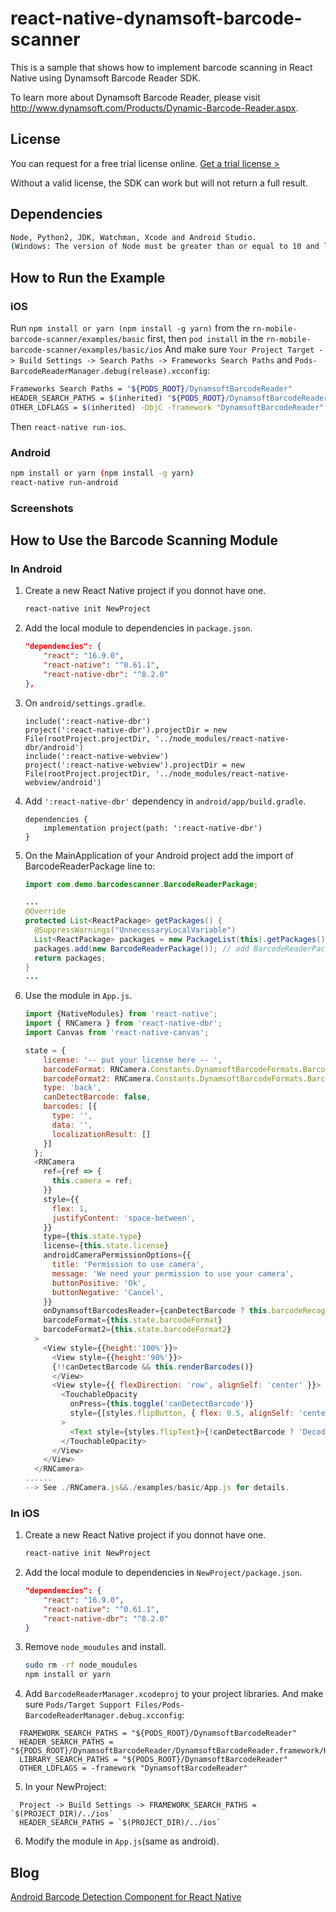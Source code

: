 # react-native-dynamsoft-barcode-scanner

This is a sample that shows how to implement barcode scanning in React Native using Dynamsoft Barcode Reader SDK. 

To learn more about Dynamsoft Barcode Reader, please visit http://www.dynamsoft.com/Products/Dynamic-Barcode-Reader.aspx.


## License

You can request for a free trial license online. [Get a trial license >](https://www.dynamsoft.com/CustomerPortal/Portal/Triallicense.aspx)

Without a valid license, the SDK can work but will not return a full result.

## Dependencies
```bash
Node, Python2, JDK, Watchman, Xcode and Android Studio. 
(Windows: The version of Node must be greater than or equal to 10 and less than or equal to 12.11, the version of Python must be 2.x (does not support 3.x), and the version of JDK must be 1.8)
```

## How to Run the Example

### iOS
Run `npm install or yarn (npm install -g yarn)` from the `rn-mobile-barcode-scanner/examples/basic` first, then `pod install` in the `rn-mobile-barcode-scanner/examples/basic/ios`
And make sure `Your Project Target -> Build Settings -> Search Paths -> Frameworks Search Paths` and `Pods-BarcodeReaderManager.debug(release).xcconfig`:
```bash
Frameworks Search Paths = "${PODS_ROOT}/DynamsoftBarcodeReader"
HEADER_SEARCH_PATHS = $(inherited) "${PODS_ROOT}/DynamsoftBarcodeReader/DynamsoftBarcodeReader.framework/Headers"
OTHER_LDFLAGS = $(inherited) -ObjC -framework "DynamsoftBarcodeReader"
```
Then `react-native run-ios`.

### Android
```bash
npm install or yarn (npm install -g yarn)
react-native run-android
```

### Screenshots



## How to Use the Barcode Scanning Module

### In Android

1. Create a new React Native project if you donnot have one.

    ```bash
    react-native init NewProject
    ```

2. Add the local module to dependencies in `package.json`.

    ```json
    "dependencies": {
        "react": "16.9.0",
        "react-native": "^0.61.1",
        "react-native-dbr": "^8.2.0"
    },
    ```

3. On `android/settings.gradle`.

    ```
    include(':react-native-dbr')
    project(':react-native-dbr').projectDir = new File(rootProject.projectDir, '../node_modules/react-native-dbr/android')
    include(':react-native-webview')
    project(':react-native-webview').projectDir = new File(rootProject.projectDir, '../node_modules/react-native-webview/android')
   ```

4. Add `':react-native-dbr'` dependency in `android/app/build.gradle`.

    ```
    dependencies {
        implementation project(path: ':react-native-dbr')
    }
    ```
5. On the MainApplication of your Android project add the import of BarcodeReaderPackage line to:

    ```java
    import com.demo.barcodescanner.BarcodeReaderPackage;
    
    ...
    @Override
    protected List<ReactPackage> getPackages() {
      @SuppressWarnings("UnnecessaryLocalVariable")
      List<ReactPackage> packages = new PackageList(this).getPackages();
      packages.add(new BarcodeReaderPackage()); // add BarcodeReaderPackage here!!
      return packages;
    }
    ...
    
    ```
6. Use the module in `App.js`.

    ```javascript
    import {NativeModules} from 'react-native';
    import { RNCamera } from 'react-native-dbr';
    import Canvas from 'react-native-canvas';
    
    state = {
        license: '-- put your license here -- ',
        barcodeFormat: RNCamera.Constants.DynamsoftBarcodeFormats.BarcodeFormat.ALL,
        barcodeFormat2: RNCamera.Constants.DynamsoftBarcodeFormats.BarcodeFormat2.NULL,
        type: 'back',
        canDetectBarcode: false,
        barcodes: [{
          type: '',
          data: '',
          localizationResult: []
        }]
      };
      <RNCamera
        ref={ref => {
          this.camera = ref;
        }}
        style={{
          flex: 1,
          justifyContent: 'space-between',
        }}
        type={this.state.type}
        license={this.state.license}
        androidCameraPermissionOptions={{
          title: 'Permission to use camera',
          message: 'We need your permission to use your camera',
          buttonPositive: 'Ok',
          buttonNegative: 'Cancel',
        }}
        onDynamsoftBarcodesReader={canDetectBarcode ? this.barcodeRecognized : null}
        barcodeFormat={this.state.barcodeFormat}
        barcodeFormat2={this.state.barcodeFormat2}
      >
        <View style={{height:'100%'}}>
          <View style={{height:'90%'}}>
          {!!canDetectBarcode && this.renderBarcodes()}
          </View>
          <View style={{ flexDirection: 'row', alignSelf: 'center' }}>
            <TouchableOpacity 
              onPress={this.toggle('canDetectBarcode')}
              style={[styles.flipButton, { flex: 0.5, alignSelf: 'center' }]}
            >
              <Text style={styles.flipText}>{!canDetectBarcode ? 'Decode' : 'Decoding'}</Text>
            </TouchableOpacity>
          </View>
        </View>
      </RNCamera>  
    ......
    --> See ./RNCamera.js&&./examples/basic/App.js for details.
    ```

### In iOS

1. Create a new React Native project if you donnot have one.

    ```bash
    react-native init NewProject
    ```

2. Add the local module to dependencies in `NewProject/package.json`.

    ```json
    "dependencies": {
        "react": "16.9.0",
        "react-native": "^0.61.1",
        "react-native-dbr": "^8.2.0"
    }
    ```

3. Remove `node_moudules` and install.

    ```bash
    sudo rm -rf node_moudules 
    npm install or yarn
    ```

4. Add `BarcodeReaderManager.xcodeproj` to  your project libraries. And make sure `Pods/Target Support Files/Pods-BarcodeReaderManager.debug.xcconfig`:

```
  FRAMEWORK_SEARCH_PATHS = "${PODS_ROOT}/DynamsoftBarcodeReader"
  HEADER_SEARCH_PATHS = "${PODS_ROOT}/DynamsoftBarcodeReader/DynamsoftBarcodeReader.framework/Headers"
  LIBRARY_SEARCH_PATHS = "${PODS_ROOT}/DynamsoftBarcodeReader"
  OTHER_LDFLAGS = -framework "DynamsoftBarcodeReader"
```

5.  In your NewProject: 

```
  Project -> Build Settings -> FRAMEWORK_SEARCH_PATHS = `$(PROJECT_DIR)/../ios` 
  HEADER_SEARCH_PATHS = `$(PROJECT_DIR)/../ios`
```

6. Modify the module in `App.js`(same as android).

## Blog

[Android Barcode Detection Component for React Native](http://www.codepool.biz/android-barcode-detection-component-react-native.html)
